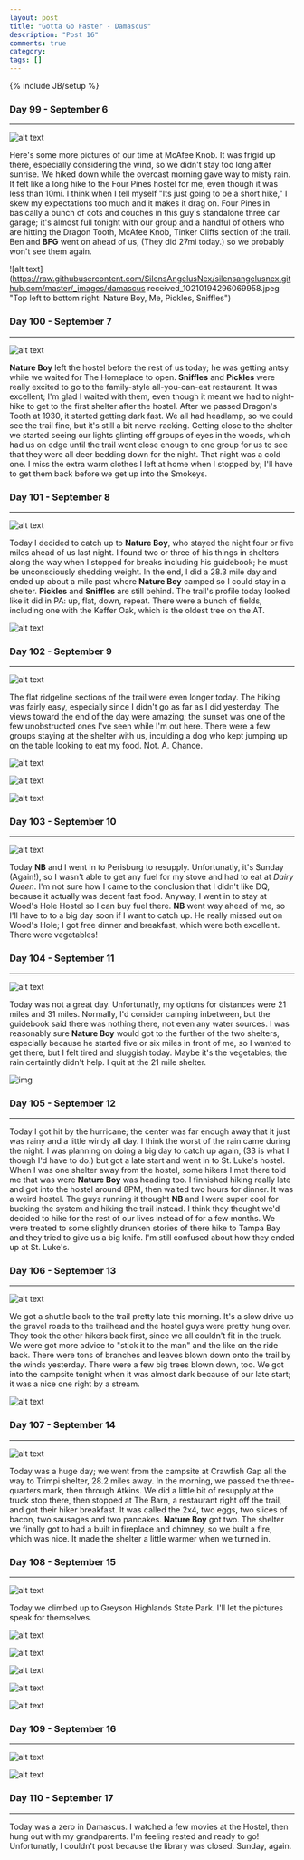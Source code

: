```yaml
---
layout: post
title: "Gotta Go Faster - Damascus"
description: "Post 16"
comments: true
category:
tags: []
---
```

{% include JB/setup %}

### Day 99 - September 6
---

![alt text](https://raw.githubusercontent.com/SilensAngelusNex/silensangelusnex.github.com/master/_images/damascus/received_10210194296069958.jpeg "McAfee Knob")

Here's some more pictures of our time at McAfee Knob. It was frigid up there, especially considering the wind, so we didn't stay too long after sunrise. We hiked down while the overcast morning gave way to misty rain. It felt like a long hike to the Four Pines hostel for me, even though it was less than 10mi. I think when I tell myself "Its just going to be a short hike," I skew my expectations too much and it makes it drag on. Four Pines in basically a bunch of cots and couches in this guy's standalone three car garage; it's almost full tonight with our group and a handful of others who are hitting the Dragon Tooth, McAfee Knob, Tinker Cliffs section of the trail. Ben and **BFG** went on ahead of us, (They did 27mi today.) so we probably won't see them again.

![alt text](https://raw.githubusercontent.com/SilensAngelusNex/silensangelusnex.github.com/master/_images/damascus received_10210194296069958.jpeg "Top left to bottom right: Nature Boy, Me, Pickles, Sniffles")


### Day 100 - September 7
---

![alt text](https://raw.githubusercontent.com/SilensAngelusNex/silensangelusnex.github.com/master/_images/damascus/20170907_190130.jpg "View from Dragon's Tooth")

**Nature Boy** left the hostel before the rest of us today; he was getting antsy while we waited for The Homeplace to open. **Sniffles** and **Pickles** were really excited to go to the family-style all-you-can-eat restaurant. It was excellent; I'm glad I waited with them, even though it meant we had to night-hike to get to the first shelter after the hostel. After we passed Dragon's Tooth at 1930, it started getting dark fast. We all had headlamp, so we could see the trail fine, but it's still a bit nerve-racking. Getting close to the shelter we started seeing our lights glinting off groups of eyes in the woods, which had us on edge until the trail went close enough to one group for us to see that they were all deer bedding down for the night. That night was a cold one. I miss the extra warm clothes I left at home when I stopped by; I'll have to get them back before we get up into the Smokeys.

### Day 101 - September 8
---

![alt text](https://raw.githubusercontent.com/SilensAngelusNex/silensangelusnex.github.com/master/_images/damascus/20170908_150506.jpg "Fields")

Today I decided to catch up to **Nature Boy**, who stayed the night four or five miles ahead of us last night. I found two or three of his things in shelters along the way when I stopped for breaks including his guidebook; he must be unconsciously shedding weight. In the end, I did a 28.3 mile day and ended up about a mile past where **Nature Boy** camped so I could stay in a shelter. **Pickles** and **Sniffles** are still behind. The trail's profile today looked like it did in PA: up, flat, down, repeat. There were a bunch of fields, including one with the Keffer Oak, which is the oldest tree on the AT.

![alt text](https://raw.githubusercontent.com/SilensAngelusNex/silensangelusnex.github.com/master/_images/damascus/20170908_144431.jpg "Keffer Oak")

### Day 102 - September 9
---

![alt text](https://raw.githubusercontent.com/SilensAngelusNex/silensangelusnex.github.com/master/_images/damascus/20170909_103441.jpg "View from Wind Rock")

The flat ridgeline sections of the trail were even longer today. The hiking was fairly easy, especially since I didn't go as far as I did yesterday. The views toward the end of the day were amazing; the sunset was one of the few unobstructed ones I've seen while I'm out here. There were a few groups staying at the shelter with us, inculding a dog who kept jumping up on the table looking to eat my food. Not. A. Chance.

![alt text](https://raw.githubusercontent.com/SilensAngelusNex/silensangelusnex.github.com/master/_images/damascus/20170909_182635.jpg "Powerline Slash View")

![alt text](https://raw.githubusercontent.com/SilensAngelusNex/silensangelusnex.github.com/master/_images/damascus/20170909_184019.jpg "View up to Rice Field Shelter")

![alt text](https://raw.githubusercontent.com/SilensAngelusNex/silensangelusnex.github.com/master/_images/damascus/received_10210194296669973.jpeg "Sunset at Rice Field Shelter")

### Day 103 - September 10
---

![alt text](https://raw.githubusercontent.com/SilensAngelusNex/silensangelusnex.github.com/master/_images/damascus/20170910_162335.jpg "View near Doc's Knob")

Today **NB** and I went in to Perisburg to resupply. Unfortunatly, it's Sunday (Again!), so I wasn't able to get any fuel for my stove and had to eat at *Dairy Queen*. I'm not sure how I came to the conclusion that I didn't like DQ, because it actually was decent fast food. Anyway, I went in to stay at Wood's Hole Hostel so I can buy fuel there. **NB** went way ahead of me, so I'll have to to a big day soon if I want to catch up. He really missed out on Wood's Hole; I got free dinner and breakfast, which were both excellent. There were vegetables!

### Day 104 - September 11
---

![alt text](https://raw.githubusercontent.com/SilensAngelusNex/silensangelusnex.github.com/master/_images/damascus/20170911_133906.jpg "Dismal Falls")

Today was not a great day. Unfortunatly, my options for distances were 21 miles and 31 miles. Normally, I'd consider camping inbetween, but the guidebook said there was nothing there, not even any water sources. I was reasonably sure **Nature Boy** would got to the further of the two shelters, especially because he started five or six miles in front of me, so I wanted to get there, but I felt tired and sluggish today. Maybe it's the vegetables; the rain certaintly didn't help. I quit at the 21 mile shelter.

![img](https://raw.githubusercontent.com/SilensAngelusNex/silensangelusnex.github.com/master/_images/damascus/20170911_103107.jpg)

### Day 105 - September 12
---

Today I got hit by the hurricane; the center was far enough away that it just was rainy and a little windy all day. I think the worst of the rain came during the night. I was planning on doing a big day to catch up again, (33 is what I though I'd have to do.) but got a late start and went in to St. Luke's hostel. When I was one shelter away from the hostel, some hikers I met there told me that was were **Nature Boy** was heading too. I finnished hiking really late and got into the hostel around 8PM, then waited two hours for dinner. It was a weird hostel. The guys running it thought **NB** and I were super cool for bucking the system and hiking the trail instead. I think they thought we'd decided to hike for the rest of our lives instead of for a few months. We were treated to some slightly drunken stories of there hike to Tampa Bay and they tried to give us a big knife. I'm still confused about how they ended up at St. Luke's.

### Day 106 - September 13
---

![alt text](https://raw.githubusercontent.com/SilensAngelusNex/silensangelusnex.github.com/master/_images/damascus/20170913_124602.jpg "On the way down Chesnut Knob")

We got a shuttle back to the trail pretty late this morning. It's a slow drive up the gravel roads to the trailhead and the hostel guys were pretty hung over. They took the other hikers back first, since we all couldn't fit in the truck. We were got more advice to "stick it to the man" and the like on the ride back. There were tons of branches and leaves blown down onto the trail by the winds yesterday. There were a few big trees blown down, too. We got into the campsite tonight when it was almost dark because of our late start; it was a nice one right by a stream.

![alt text](https://raw.githubusercontent.com/SilensAngelusNex/silensangelusnex.github.com/master/_images/damascus/20170913_170039.jpg "Fields near Walker Mountain")

### Day 107 - September 14
---

![alt text](https://raw.githubusercontent.com/SilensAngelusNex/silensangelusnex.github.com/master/_images/damascus/20170914_082732.jpg "One quarter left!")

Today was a huge day; we went from the campsite at Crawfish Gap all the way to Trimpi shelter, 28.2 miles away. In the morning, we passed the three-quarters mark, then through Atkins. We did a little bit of resupply at the truck stop there, then stopped at The Barn, a restaurant right off the trail, and got their hiker breakfast. It was called the 2x4, two eggs, two slices of bacon, two sausages and two pancakes. **Nature Boy** got two. The shelter we finally got to had a built in fireplace and chimney, so we built a fire, which was nice. It made the shelter a little warmer when we turned in.

### Day 108 - September 15
---

![alt text](https://raw.githubusercontent.com/SilensAngelusNex/silensangelusnex.github.com/master/_images/damascus/20170915_145703.jpg "Greyson Highlands View")

Today we climbed up to Greyson Highlands State Park. I'll let the pictures speak for themselves.

![alt text](https://raw.githubusercontent.com/SilensAngelusNex/silensangelusnex.github.com/master/_images/damascus/20170915_100251.jpg "Comer's Creek")

![alt text](https://raw.githubusercontent.com/SilensAngelusNex/silensangelusnex.github.com/master/_images/damascus/20170915_142817.jpg "Greyson Highlands View")

![alt text](https://raw.githubusercontent.com/SilensAngelusNex/silensangelusnex.github.com/master/_images/damascus/20170915_145951.jpg "One of the park's wild ponies")

![alt text](https://raw.githubusercontent.com/SilensAngelusNex/silensangelusnex.github.com/master/_images/damascus/20170915_150215.jpg "Greyson Highlands View")

![alt text](https://raw.githubusercontent.com/SilensAngelusNex/silensangelusnex.github.com/master/_images/damascus/20170915_195813.jpg "Sunset on Thomas Knob")

### Day 109 - September 16
---

![alt text](https://raw.githubusercontent.com/SilensAngelusNex/silensangelusnex.github.com/master/_images/damascus/20170916_102807.jpg "Buzzard Rock")



![alt text](https://raw.githubusercontent.com/SilensAngelusNex/silensangelusnex.github.com/master/_images/damascus/20170916_091518.jpg "Hill north of Elk Garden")

### Day 110 - September 17
---

Today was a zero in Damascus. I watched a few movies at the Hostel, then hung out with my grandparents. I'm feeling rested and ready to go! Unfortunatly, I couldn't post because the library was closed. Sunday, again.
